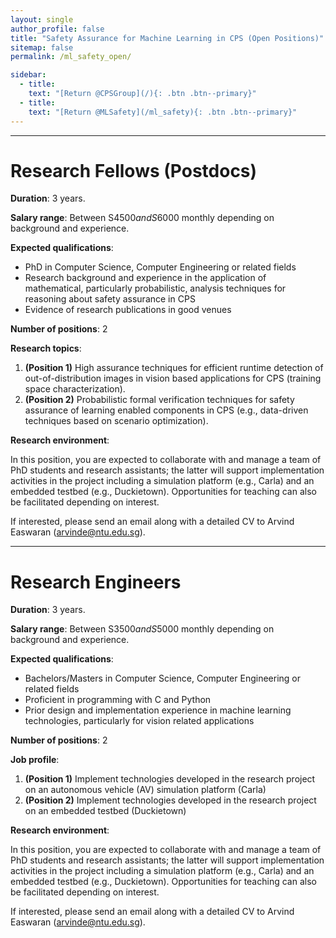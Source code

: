 ```yaml
---
layout: single
author_profile: false
title: "Safety Assurance for Machine Learning in CPS (Open Positions)"
sitemap: false
permalink: /ml_safety_open/

sidebar:
  - title:
    text: "[Return @CPSGroup](/){: .btn .btn--primary}"
  - title:
    text: "[Return @MLSafety](/ml_safety){: .btn .btn--primary}"
---
```


******

# Research Fellows (Postdocs)

__Duration__: 3 years.

__Salary range__: Between S$4500 and S$6000 monthly depending on background and experience.

__Expected qualifications__:

  <ul>
    <li>PhD in Computer Science, Computer Engineering or related fields</li>
    <li> Research background and experience in the application of mathematical, particularly probabilistic, analysis techniques for reasoning about safety assurance in CPS</li>
    <li>Evidence of research publications in good venues</li>
  </ul>

__Number of positions__: 2

__Research topics__:

  <ol>
    <li><b>(Position 1)</b> High assurance techniques for efficient runtime detection of out-of-distribution images in vision based applications for CPS (training space characterization).</li>
    <li><b>(Position 2)</b> Probabilistic formal verification techniques for safety assurance of learning enabled components in CPS (e.g., data-driven techniques based on scenario optimization).</li>
  </ol>

__Research environment__:

In this position, you are expected to collaborate with and manage a team of PhD students and research assistants; the latter will support implementation activities in the project including a simulation platform (e.g., Carla) and an embedded testbed (e.g., Duckietown). Opportunities for teaching can also be facilitated depending on interest.

If interested, please send an email along with a detailed CV to Arvind Easwaran (arvinde@ntu.edu.sg).

******

# Research Engineers

__Duration__: 3 years.

__Salary range__: Between S$3500 and S$5000 monthly depending on background and experience.

__Expected qualifications__:

  <ul>
     <li>Bachelors/Masters in Computer Science, Computer Engineering or related fields</li>
     <li>Proficient in programming with C and Python</li>
     <li>Prior design and implementation experience in machine learning technologies, particularly for vision related applications</li>
  </ul>

__Number of positions__: 2

__Job profile__:

  <ol>
    <li><b>(Position 1)</b> Implement technologies developed in the research project on an autonomous vehicle (AV) simulation platform (Carla)</li>
    <li><b>(Position 2)</b> Implement technologies developed in the research project on an embedded testbed (Duckietown)</li>
  </ol>

__Research environment__:

In this position, you are expected to collaborate with and manage a team of PhD students and research assistants; the latter will support implementation activities in the project including a simulation platform (e.g., Carla) and an embedded testbed (e.g., Duckietown). Opportunities for teaching can also be facilitated depending on interest.

If interested, please send an email along with a detailed CV to Arvind Easwaran (arvinde@ntu.edu.sg).


